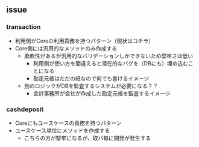 ## issue 

### transaction

* 利用側がCoreの利用責務を持つパターン（現状はコチラ）
* Core側には汎用的なメソッドのみ作成する
  * 柔軟性があるが汎用的なバリデーションしかできないため堅牢さは低い
    * 利用側が使い方を間違えると潜在的なバグを（DBにも）埋め込むことになる
    * 勘定元帳はただの紙なので何でも書けるイメージ
  * 別のロジックがDBを監査するシステムが必要になる？？
    * 会計事務所が会社が作成した勘定元帳を監査するイメージ

### cashdeposit

* Coreにもユースケースの責務を持つパターン
* ユースケース単位にメソッドを作成する
    * こちらの方が堅牢になるが、取パ毎に開発が発生する


